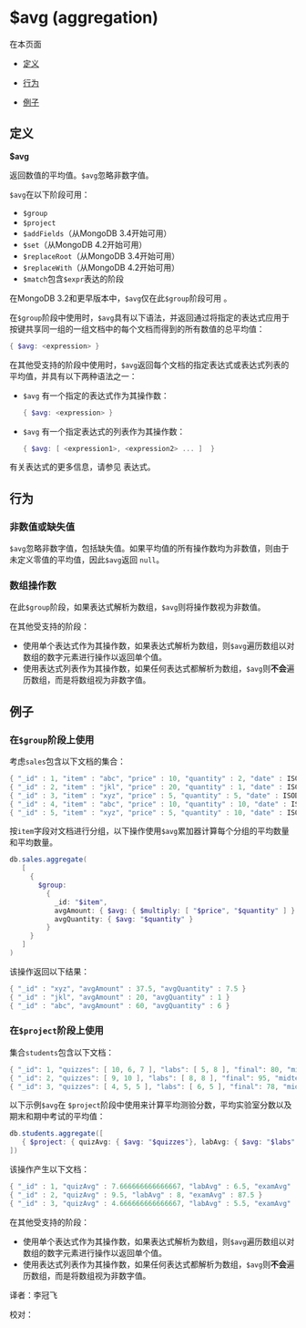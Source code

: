 # [ ](#)$avg (aggregation)
[]()

在本页面

*   [定义](#definition)

*   [行为](#behavior)

*   [例子](#examples)

## <span id="definition">定义</span>

**$avg**

返回数值的平均值。`$avg`忽略非数字值。

`$avg`在以下阶段可用：

- `$group`
- `$project`
- `$addFields`（从MongoDB 3.4开始可用）
- `$set`（从MongoDB 4.2开始可用）
- `$replaceRoot`（从MongoDB 3.4开始可用）
- `$replaceWith`（从MongoDB 4.2开始可用）
- `$match`包含`$expr`表达的阶段

在MongoDB 3.2和更早版本中，`$avg`仅在此`$group`阶段可用 。

在`$group`阶段中使用时，`$avg`具有以下语法，并返回通过将指定的表达式应用于按键共享同一组的一组文档中的每个文档而得到的所有数值的总平均值：

```powershell
{ $avg: <expression> }
```

在其他受支持的阶段中使用时，`$avg`返回每个文档的指定表达式或表达式列表的平均值，并具有以下两种语法之一：

- `$avg` 有一个指定的表达式作为其操作数：

  ```powershell
  { $avg: <expression> }
  ```

- `$avg` 有一个指定表达式的列表作为其操作数：

  ```powershell
  { $avg: [ <expression1>, <expression2> ... ]  }
  ```

有关表达式的更多信息，请参见 表达式。

## <span id="behavior">行为</span>

### 非数值或缺失值

`$avg`忽略非数字值，包括缺失值。如果平均值的所有操作数均为非数值，则由于未定义零值的平均值，因此`$avg`返回 `null`。

### 数组操作数

在此`$group`阶段，如果表达式解析为数组，`$avg`则将操作数视为非数值。

在其他受支持的阶段：

- 使用单个表达式作为其操作数，如果表达式解析为数组，则`$avg`遍历数组以对数组的数字元素进行操作以返回单个值。
- 使用表达式列表作为其操作数，如果任何表达式都解析为数组，`$avg`则**不会**遍历数组，而是将数组视为非数字值。

## <span id="examples">例子</span>

### 在`$group`阶段上使用

考虑`sales`包含以下文档的集合：

```powershell
{ "_id" : 1, "item" : "abc", "price" : 10, "quantity" : 2, "date" : ISODate("2014-01-01T08:00:00Z") }
{ "_id" : 2, "item" : "jkl", "price" : 20, "quantity" : 1, "date" : ISODate("2014-02-03T09:00:00Z") }
{ "_id" : 3, "item" : "xyz", "price" : 5, "quantity" : 5, "date" : ISODate("2014-02-03T09:05:00Z") }
{ "_id" : 4, "item" : "abc", "price" : 10, "quantity" : 10, "date" : ISODate("2014-02-15T08:00:00Z") }
{ "_id" : 5, "item" : "xyz", "price" : 5, "quantity" : 10, "date" : ISODate("2014-02-15T09:12:00Z") }
```

按`item`字段对文档进行分组，以下操作使用`$avg`累加器计算每个分组的平均数量和平均数量。

```powershell
db.sales.aggregate(
   [
     {
       $group:
         {
           _id: "$item",
           avgAmount: { $avg: { $multiply: [ "$price", "$quantity" ] } },
           avgQuantity: { $avg: "$quantity" }
         }
     }
   ]
)
```

该操作返回以下结果：

```powershell
{ "_id" : "xyz", "avgAmount" : 37.5, "avgQuantity" : 7.5 }
{ "_id" : "jkl", "avgAmount" : 20, "avgQuantity" : 1 }
{ "_id" : "abc", "avgAmount" : 60, "avgQuantity" : 6 }
```

### 在`$project`阶段上使用

集合`students`包含以下文档：

```powershell
{ "_id": 1, "quizzes": [ 10, 6, 7 ], "labs": [ 5, 8 ], "final": 80, "midterm": 75 }
{ "_id": 2, "quizzes": [ 9, 10 ], "labs": [ 8, 8 ], "final": 95, "midterm": 80 }
{ "_id": 3, "quizzes": [ 4, 5, 5 ], "labs": [ 6, 5 ], "final": 78, "midterm": 70 }
```

以下示例`$avg`在 `$project`阶段中使用来计算平均测验分数，平均实验室分数以及期末和期中考试的平均值：

```powershell
db.students.aggregate([
   { $project: { quizAvg: { $avg: "$quizzes"}, labAvg: { $avg: "$labs" }, examAvg: { $avg: [ "$final", "$midterm" ] } } }
])
```

该操作产生以下文档：

```powershell
{ "_id" : 1, "quizAvg" : 7.666666666666667, "labAvg" : 6.5, "examAvg" : 77.5 }
{ "_id" : 2, "quizAvg" : 9.5, "labAvg" : 8, "examAvg" : 87.5 }
{ "_id" : 3, "quizAvg" : 4.666666666666667, "labAvg" : 5.5, "examAvg" : 74 }
```

在其他受支持的阶段：

- 使用单个表达式作为其操作数，如果表达式解析为数组，则`$avg`遍历数组以对数组的数字元素进行操作以返回单个值。
- 使用表达式列表作为其操作数，如果任何表达式都解析为数组，`$avg`则**不会**遍历数组，而是将数组视为非数字值。



译者：李冠飞

校对：